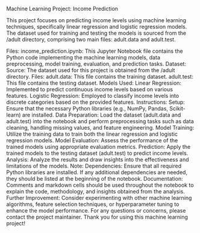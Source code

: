 Machine Learning Project: Income Prediction

This project focuses on predicting income levels using machine learning techniques, specifically linear regression and logistic regression models. The dataset used for training and testing the models is sourced from the /adult directory, comprising two main files: adult.data and adult.test.

Files:
income_prediction.ipynb: This Jupyter Notebook file contains the Python code implementing the machine learning models, data preprocessing, model training, evaluation, and prediction tasks.
Dataset:
Source: The dataset used for this project is obtained from the /adult directory.
Files:
adult.data: This file contains the training dataset.
adult.test: This file contains the testing dataset.
Models Used:
Linear Regression: Implemented to predict continuous income levels based on various features.
Logistic Regression: Employed to classify income levels into discrete categories based on the provided features.
Instructions:
Setup: Ensure that the necessary Python libraries (e.g., NumPy, Pandas, Scikit-learn) are installed.
Data Preparation: Load the dataset (adult.data and adult.test) into the notebook and perform preprocessing tasks such as data cleaning, handling missing values, and feature engineering.
Model Training: Utilize the training data to train both the linear regression and logistic regression models.
Model Evaluation: Assess the performance of the trained models using appropriate evaluation metrics.
Prediction: Apply the trained models to the testing dataset (adult.test) to predict income levels.
Analysis: Analyze the results and draw insights into the effectiveness and limitations of the models.
Note:
Dependencies: Ensure that all required Python libraries are installed. If any additional dependencies are needed, they should be listed at the beginning of the notebook.
Documentation: Comments and markdown cells should be used throughout the notebook to explain the code, methodology, and insights obtained from the analysis.
Further Improvement: Consider experimenting with other machine learning algorithms, feature selection techniques, or hyperparameter tuning to enhance the model performance.
For any questions or concerns, please contact the project maintainer. Thank you for using this machine learning project!





